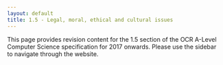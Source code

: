 ```yaml
---
layout: default
title: 1.5 - Legal, moral, ethical and cultural issues
---
```

This page provides revision content for the 1.5 section of the OCR A-Level Computer Science specification for 2017 onwards. Please use the sidebar to navigate through the website.
